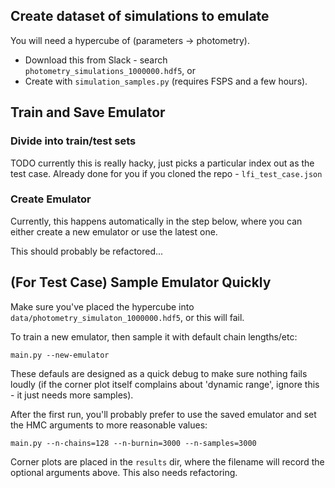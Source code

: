 ## Create dataset of simulations to emulate

You will need a hypercube of (parameters -> photometry). 

- Download this from Slack - search `photometry_simulations_1000000.hdf5`, or
- Create with `simulation_samples.py` (requires FSPS and a few hours).

## Train and Save Emulator

### Divide into train/test sets

TODO currently this is really hacky, just picks a particular index out as the test case.
Already done for you if you cloned the repo - `lfi_test_case.json`

### Create Emulator

Currently, this happens automatically in the step below, where you can either create a new emulator or use the latest one.

This should probably be refactored...

## (For Test Case) Sample Emulator Quickly

Make sure you've placed the hypercube into `data/photometry_simulaton_1000000.hdf5`, or this will fail.

To train a new emulator, then sample it with default chain lengths/etc:

    main.py --new-emulator

These defauls are designed as a quick debug to make sure nothing fails loudly (if the corner plot itself complains about 'dynamic range', ignore this - it just needs more samples).

After the first run, you'll probably prefer to use the saved emulator and set the HMC arguments to more reasonable values:

    main.py --n-chains=128 --n-burnin=3000 --n-samples=3000

Corner plots are placed in the `results` dir, where the filename will record the optional arguments above. This also needs refactoring.

